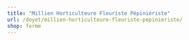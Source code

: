 ```yaml
---
title: "Millien Horticulteure Fleuriste Pépiniériste"
url: /doyet/millien-horticulteure-fleuriste-pepinieriste/
shop: ferme
---
```

